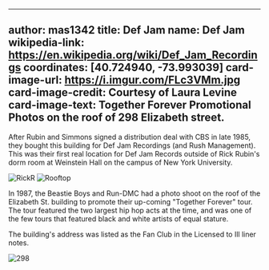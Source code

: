 
---
author: mas1342
title: Def Jam
name: Def Jam
wikipedia-link: https://en.wikipedia.org/wiki/Def_Jam_Recordings
coordinates: [40.724940, -73.993039]
card-image-url: https://i.imgur.com/FLc3VMm.jpg
card-image-credit: Courtesy of Laura Levine
card-image-text: Together Forever Promotional Photos on the roof of 298 Elizabeth street.
---
After Rubin and Simmons signed a distribution deal with CBS in late 1985, they bought this building for Def Jam Recordings (and Rush Management). This was their first real location for Def Jam Records outside of Rick Rubin's dorm room at Weinstein Hall on the campus of New York University.          

![RickR](https://i.imgur.com/rbUraob.jpg)    ![Rooftop](https://i.imgur.com/FLc3VMm.jpg)

In 1987, the Beastie Boys and Run-DMC had a photo shoot on the roof of the Elizabeth St. building to promote their up-coming "Together Forever" tour. The tour featured the two largest hip hop acts at the time, and was one of the few tours that featured black and white artists of equal stature.

The building's address was listed as the Fan Club in the Licensed to Ill liner notes.

![298](https://i.imgur.com/jUyqao4.jpg)  
